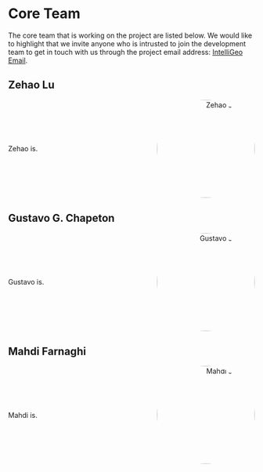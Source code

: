 # Core Team

The core team that is working on the project are listed below. We would like to highlight that we invite anyone who is intrusted to join the development team to get in touch with us through the project email address: [IntelliGeo Email](mailto:intelligeo@utwente.nl).

## Zehao Lu

<div style="display: flex; align-items: center;">
  <div style="flex: 1;">
    Zehao is.
  </div>
  <div style="flex: 1; text-align: right;">
    <img src="" style="border-radius: 50%; width: 200px; height: 200px;" alt="Zehao's Image">
  </div>
</div>

## Gustavo G. Chapeton

<div style="display: flex; align-items: center;">
  <div style="flex: 1;">
    Gustavo is.
  </div>
  <div style="flex: 1; text-align: right;">
    <img src="https://research.utwente.nl/files-asset/294837193/FPE_20230109_528_1000.jpg?w=320&f=webp" style="border-radius: 50%; width: 200px; height: 200px;" alt="Gustavo's Image">
  </div>
</div>

## Mahdi Farnaghi 

<div style="display: flex; align-items: center;">
  <div style="flex: 1;">
    Mahdi is.
  </div>
  <div style="flex: 1; text-align: right;">
    <img src="https://1348661504.rsc.cdn77.org/.uc/iae85708d010377dcf00166ad7c03dc0c33d036ccca380801e3400140018041/mahdi.png" style="border-radius: 50%; width: 200px; height: 200px;" alt="Mahdi's Image">
  </div>
</div>